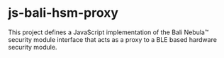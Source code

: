 # js-bali-hsm-proxy
This project defines a JavaScript implementation of the Bali Nebula™ security module interface that acts as a proxy to a BLE based hardware security module.
